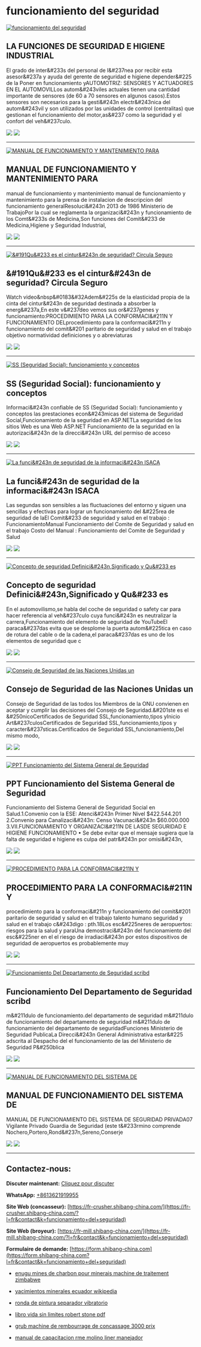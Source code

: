 # funcionamiento del seguridad

<a href="https://swt.shibang-china.com/?l=fr&img&k=funcionamiento+del+seguridad" target="_blank">![funcionamiento del seguridad](http://static.shibang-china.com/all-800x300/1150.jpg)</a>

## LA FUNCIONES DE SEGURIDAD E HIGIENE INDUSTRIAL
El grado de inter&#233s del personal de l&#237nea por recibir esta asesor&#237a y ayuda del gerente de seguridad e higiene depender&#225 de la Poner en funcionamiento yAUTOMOTRIZ: SENSORES Y ACTUADORES EN EL AUTOMOVILLos autom&#243viles actuales tienen una cantidad importante de sensores (de 60 a 70 sensores en algunos casos).Estos sensores son necesarios para la gesti&#243n electr&#243nica del autom&#243vil y son utilizados por las unidades de control (centralitas) que gestionan el funcionamiento del motor,as&#237 como la seguridad y el confort del veh&#237culo.


<a href="https://whatsapp.shibangsoft.com/WhatsApp.php" target="_blank" title="WhatsApp">![](http://static.shibang-china.com/icon/whatsapp.png)</a> <a href="https://swt.shibang-china.com/?l=fr&icon&k=funcionamiento+del+seguridad" target="_blank">![](http://static.shibang-china.com/icon/chat-fr.png)</a>

---

<a href="https://swt.shibang-china.com/?l=fr&img&k=funcionamiento+del+seguridad" target="_blank">![MANUAL DE FUNCIONAMIENTO Y MANTENIMIENTO PARA](http://static.shibang-china.com/all-800x300/1060.jpg)</a>

## MANUAL DE FUNCIONAMIENTO Y MANTENIMIENTO PARA
manual de funcionamiento y mantenimiento manual de funcionamiento y mantenimiento para la prensa de instalacion de descripcion del funcionamiento generalResoluci&#243n 2013 de 1986 Ministerio de TrabajoPor la cual se reglamenta la organizaci&#243n y funcionamiento de los Comt&#233s de Medicina,Son funciones del Comit&#233 de Medicina,Higiene y Seguridad Industrial,


<a href="https://whatsapp.shibangsoft.com/WhatsApp.php" target="_blank" title="WhatsApp">![](http://static.shibang-china.com/icon/whatsapp.png)</a> <a href="https://swt.shibang-china.com/?l=fr&icon&k=funcionamiento+del+seguridad" target="_blank">![](http://static.shibang-china.com/icon/chat-fr.png)</a>

---

<a href="https://swt.shibang-china.com/?l=fr&img&k=funcionamiento+del+seguridad" target="_blank">![&#191Qu&#233 es el cintur&#243n de seguridad? Circula Seguro](http://static.shibang-china.com/all-800x300/1041.jpg)</a>

## &#191Qu&#233 es el cintur&#243n de seguridad? Circula Seguro
Watch video&nbsp&#0183&#32Adem&#225s de la elasticidad propia de la cinta del cintur&#243n de seguridad destinada a absorber la energ&#237a,En este v&#237deo vemos sus or&#237genes y funcionamiento:PROCEDIMIENTO PARA LA CONFORMACI&#211N Y FUNCIONAMIENTO DELprocedimiento para la conformaci&#211n y funcionamiento del comit&#201 paritario de seguridad y salud en el trabajo objetivo normatividad definiciones y o abreviaturas


<a href="https://whatsapp.shibangsoft.com/WhatsApp.php" target="_blank" title="WhatsApp">![](http://static.shibang-china.com/icon/whatsapp.png)</a> <a href="https://swt.shibang-china.com/?l=fr&icon&k=funcionamiento+del+seguridad" target="_blank">![](http://static.shibang-china.com/icon/chat-fr.png)</a>

---

<a href="https://swt.shibang-china.com/?l=fr&img&k=funcionamiento+del+seguridad" target="_blank">![SS (Seguridad Social): funcionamiento y conceptos](http://static.shibang-china.com/all-800x300/1058.jpg)</a>

## SS (Seguridad Social): funcionamiento y conceptos
Informaci&#243n confiable de SS (Seguridad Social): funcionamiento y conceptos las prestaciones econ&#243micas del sistema de Seguridad Social,Funcionamiento de la seguridad en ASP.NETLa seguridad de los sitios Web es una Web ASP.NET Funcionamiento de la seguridad en la autorizaci&#243n de la direcci&#243n URL del permiso de acceso


<a href="https://whatsapp.shibangsoft.com/WhatsApp.php" target="_blank" title="WhatsApp">![](http://static.shibang-china.com/icon/whatsapp.png)</a> <a href="https://swt.shibang-china.com/?l=fr&icon&k=funcionamiento+del+seguridad" target="_blank">![](http://static.shibang-china.com/icon/chat-fr.png)</a>

---

<a href="https://swt.shibang-china.com/?l=fr&img&k=funcionamiento+del+seguridad" target="_blank">![La funci&#243n de seguridad de la informaci&#243n ISACA](http://static.shibang-china.com/all-800x300/707.jpg)</a>

## La funci&#243n de seguridad de la informaci&#243n ISACA
Las segundas son sensibles a las fluctuaciones del entorno y siguen una sencillas y efectivas para lograr un funcionamiento del &#225rea de seguridad de laEl Comit&#233 de seguridad y salud en el trabajo : FuncionamientoManual Funcionamiento del Comite de Seguridad y salud en el trabajo Costo del Manual : Funcionamiento del Comite de Seguridad y Salud


<a href="https://whatsapp.shibangsoft.com/WhatsApp.php" target="_blank" title="WhatsApp">![](http://static.shibang-china.com/icon/whatsapp.png)</a> <a href="https://swt.shibang-china.com/?l=fr&icon&k=funcionamiento+del+seguridad" target="_blank">![](http://static.shibang-china.com/icon/chat-fr.png)</a>

---

<a href="https://swt.shibang-china.com/?l=fr&img&k=funcionamiento+del+seguridad" target="_blank">![Concepto de seguridad Definici&#243n,Significado y Qu&#233 es](http://static.shibang-china.com/all-800x300/1135.jpg)</a>

## Concepto de seguridad Definici&#243n,Significado y Qu&#233 es
En el automovilismo,se habla del coche de seguridad o safety car para hacer referencia al veh&#237culo cuya funci&#243n es neutralizar la carrera,Funcionamiento del elemento de seguridad de YouTubeEl paraca&#237das evita que se desplome la puerta autom&#225tica en caso de rotura del cable o de la cadena,el paraca&#237das es uno de los elementos de seguridad que c


<a href="https://whatsapp.shibangsoft.com/WhatsApp.php" target="_blank" title="WhatsApp">![](http://static.shibang-china.com/icon/whatsapp.png)</a> <a href="https://swt.shibang-china.com/?l=fr&icon&k=funcionamiento+del+seguridad" target="_blank">![](http://static.shibang-china.com/icon/chat-fr.png)</a>

---

<a href="https://swt.shibang-china.com/?l=fr&img&k=funcionamiento+del+seguridad" target="_blank">![Consejo de Seguridad de las Naciones Unidas un](http://static.shibang-china.com/all-800x300/81.jpg)</a>

## Consejo de Seguridad de las Naciones Unidas un
Consejo de Seguridad de las todos los Miembros de la ONU convienen en aceptar y cumplir las decisiones del Consejo de Seguridad.&#201ste es el &#250nicoCertificados de Seguridad SSL,funcionamiento,tipos yInicio Art&#237culosCertificados de Seguridad SSL,funcionamiento,tipos y caracter&#237sticas.Certificados de Seguridad SSL,funcionamiento,Del mismo modo,


<a href="https://whatsapp.shibangsoft.com/WhatsApp.php" target="_blank" title="WhatsApp">![](http://static.shibang-china.com/icon/whatsapp.png)</a> <a href="https://swt.shibang-china.com/?l=fr&icon&k=funcionamiento+del+seguridad" target="_blank">![](http://static.shibang-china.com/icon/chat-fr.png)</a>

---

<a href="https://swt.shibang-china.com/?l=fr&img&k=funcionamiento+del+seguridad" target="_blank">![PPT Funcionamiento del Sistema General de Seguridad](http://static.shibang-china.com/all-800x300/986.jpg)</a>

## PPT Funcionamiento del Sistema General de Seguridad
Funcionamiento del Sistema General de Seguridad Social en Salud.1.Convenio con la ESE: Atenci&#243n Primer Nivel $422.544.201 2.Convenio para Canalizaci&#243n: Censo Vacunaci&#243n $60.000.000 3.VII.FUNCIONAMIENTO Y ORGANIZACI&#211N DE LASDE SEGURIDAD E HIGIENE FUNCIONAMIENTO • Se debe evitar que el mensaje sugiera que la falta de seguridad e higiene es culpa del patr&#243n por omisi&#243n,


<a href="https://whatsapp.shibangsoft.com/WhatsApp.php" target="_blank" title="WhatsApp">![](http://static.shibang-china.com/icon/whatsapp.png)</a> <a href="https://swt.shibang-china.com/?l=fr&icon&k=funcionamiento+del+seguridad" target="_blank">![](http://static.shibang-china.com/icon/chat-fr.png)</a>

---

<a href="https://swt.shibang-china.com/?l=fr&img&k=funcionamiento+del+seguridad" target="_blank">![PROCEDIMIENTO PARA LA CONFORMACI&#211N Y](http://static.shibang-china.com/all-800x300/267.jpg)</a>

## PROCEDIMIENTO PARA LA CONFORMACI&#211N Y
procedimiento para la conformaci&#211n y funcionamiento del comit&#201 paritario de seguridad y salud en el trabajo talento humano seguridad y salud en el trabajo c&#243digo : pth.18Los esc&#225neres de aeropuertos: riesgos para la salud y paraUna demostraci&#243n del funcionamiento del esc&#225ner en el el riesgo de irradiaci&#243n por estos dispositivos de seguridad de aeropuertos es probablemente muy


<a href="https://whatsapp.shibangsoft.com/WhatsApp.php" target="_blank" title="WhatsApp">![](http://static.shibang-china.com/icon/whatsapp.png)</a> <a href="https://swt.shibang-china.com/?l=fr&icon&k=funcionamiento+del+seguridad" target="_blank">![](http://static.shibang-china.com/icon/chat-fr.png)</a>

---

<a href="https://swt.shibang-china.com/?l=fr&img&k=funcionamiento+del+seguridad" target="_blank">![Funcionamiento Del Departamento de Seguridad scribd](http://static.shibang-china.com/all-800x300/444.jpg)</a>

## Funcionamiento Del Departamento de Seguridad scribd
m&#211dulo de funcionamiento.del departamento de seguridad m&#211dulo de funcionamiento del departamento de seguridad m&#211dulo de funcionamiento del departamento de seguridadFunciones Ministerio de Seguridad PublicaLa Direcci&#243n General Administrativa estar&#225 adscrita al Despacho del el funcionamiento de las del Ministerio de Seguridad P&#250blica


<a href="https://whatsapp.shibangsoft.com/WhatsApp.php" target="_blank" title="WhatsApp">![](http://static.shibang-china.com/icon/whatsapp.png)</a> <a href="https://swt.shibang-china.com/?l=fr&icon&k=funcionamiento+del+seguridad" target="_blank">![](http://static.shibang-china.com/icon/chat-fr.png)</a>

---

<a href="https://swt.shibang-china.com/?l=fr&img&k=funcionamiento+del+seguridad" target="_blank">![MANUAL DE FUNCIONAMIENTO DEL SISTEMA DE](http://static.shibang-china.com/all-800x300/1453.jpg)</a>

## MANUAL DE FUNCIONAMIENTO DEL SISTEMA DE
MANUAL DE FUNCIONAMIENTO DEL SISTEMA DE SEGURIDAD PRIVADA07 Vigilante Privado Guardia de Seguridad (este t&#233rmino comprende Nochero,Portero,Rond&#237n,Sereno,Conserje

<a href="https://whatsapp.shibangsoft.com/WhatsApp.php" target="_blank" title="WhatsApp">![](http://static.shibang-china.com/icon/whatsapp.png)</a> <a href="https://swt.shibang-china.com/?l=fr&icon&k=funcionamiento+del+seguridad" target="_blank">![](http://static.shibang-china.com/icon/chat-fr.png)</a>

---
## Contactez-nous:

**Discuter maintenant:** [Cliquez pour discuter](https://swt.shibang-china.com?l=fr&contact&k=funcionamiento+del+seguridad)

**WhatsApp:**  [+8613621919955](https://whatsapp.shibangsoft.com/WhatsApp.php)

**Site Web (concasseur):** [https://fr-crusher.shibang-china.com/](https://fr-crusher.shibang-china.com/?l=fr&contact&k=funcionamiento+del+seguridad)

**Site Web (broyeur):** [https://fr-mill.shibang-china.com/](https://fr-mill.shibang-china.com/?l=fr&contact&k=funcionamiento+del+seguridad)

**Formulaire de demande:** [https://form.shibang-china.com](https://form.shibang-china.com?l=fr&contact&k=funcionamiento+del+seguridad)

* [enugu mines de charbon pour minerais machine de traitement zimbabwe](../65/enugu%20mines%20de%20charbon%20pour%20minerais%20machine%20de%20traitement%20zimbabwe.md)

* [yacimientos minerales ecuador wikipedia](../64/yacimientos%20minerales%20ecuador%20wikipedia.md)

* [ronda de pintura separador vibratorio](../63/ronda%20de%20pintura%20separador%20vibratorio.md)

* [libro vida sin limites robert stone pdf](../63/libro%20vida%20sin%20limites%20robert%20stone%20pdf.md)

* [grub machine de rembourrage de concassage 3000 prix](../65/grub%20machine%20de%20rembourrage%20de%20concassage%203000%20prix.md)

* [manual de capacitacion rme molino liner manejador](../64/manual%20de%20capacitacion%20rme%20molino%20liner%20manejador.md)